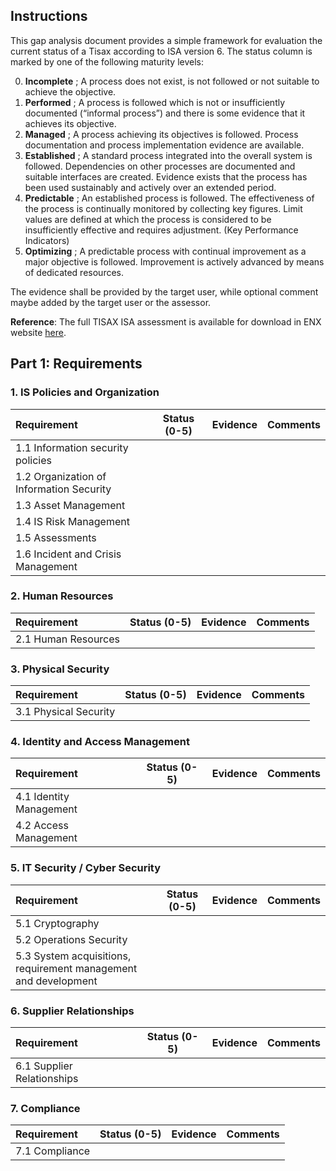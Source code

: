 ## Instructions
This gap analysis document provides a simple framework for evaluation the current status of a Tisax according to ISA version 6. 
The status column is marked by one of the following maturity levels:

0. **Incomplete** ; A process does not exist, is not followed or not suitable to achieve the objective.
1. **Performed** ; A process is followed which is not or insufficiently documented (“informal process”) and there is some evidence that it achieves its objective.
2. **Managed** ; A process achieving its objectives is followed. Process documentation and process implementation evidence are available.
3. **Established** ; A standard process integrated into the overall system is followed. Dependencies on other processes are documented and suitable interfaces are created. Evidence exists that the process has been used sustainably and actively over an extended period.
4. **Predictable** ; An established process is followed. The effectiveness of the process is continually monitored by collecting key figures. Limit values are defined at which the process is considered to be insufficiently effective and requires adjustment. (Key Performance Indicators)
5. **Optimizing** ; A predictable process with continual improvement as a major objective is followed. Improvement is actively advanced by means of dedicated resources.

The evidence shall be provided by the target user, while optional comment maybe added by the target user or the assessor.

**Reference**: The full TISAX ISA assessment is available for download in ENX website [here](https://portal.enx.com/isa6-en.xlsx).

## Part 1: Requirements

### 1. IS Policies and Organization

| Requirement                          | Status (0-5)       | Evidence      | Comments      |
|:-------------------------------------|--------------------|---------------|---------------|
| 1.1 Information security policies                                                         |
| 1.2 Organization of Information Security                                                  |
| 1.3 Asset Management                                                                      |
| 1.4 IS Risk Management                                                                    |
| 1.5 Assessments                                                                           |
| 1.6 Incident and Crisis Management                                                        |

### 2. Human Resources

| Requirement                          | Status (0-5)       | Evidence      | Comments      |
|:-------------------------------------|--------------------|---------------|---------------|
| 2.1 Human Resources                                                                       |


### 3. Physical Security

| Requirement                          | Status (0-5)       | Evidence      | Comments      |
|:-------------------------------------|--------------------|---------------|---------------|
| 3.1 Physical Security                                                                     |

### 4. Identity and Access Management

| Requirement                          | Status (0-5)       | Evidence      | Comments      |
|:-------------------------------------|--------------------|---------------|---------------|
| 4.1 Identity Management                                                                   |
| 4.2 Access Management                                                                     |

### 5. IT Security / Cyber Security
| Requirement                          | Status (0-5)       | Evidence      | Comments      |
|:-------------------------------------|--------------------|---------------|---------------|
| 5.1 Cryptography
| 5.2 Operations Security
| 5.3 System acquisitions, requirement management and development

### 6. Supplier Relationships

| Requirement                          | Status (0-5)       | Evidence      | Comments      |
|:-------------------------------------|--------------------|---------------|---------------|
| 6.1 Supplier Relationships

### 7. Compliance

| Requirement                          | Status (0-5)       | Evidence      | Comments      |
|:-------------------------------------|--------------------|---------------|---------------|
| 7.1 Compliance

